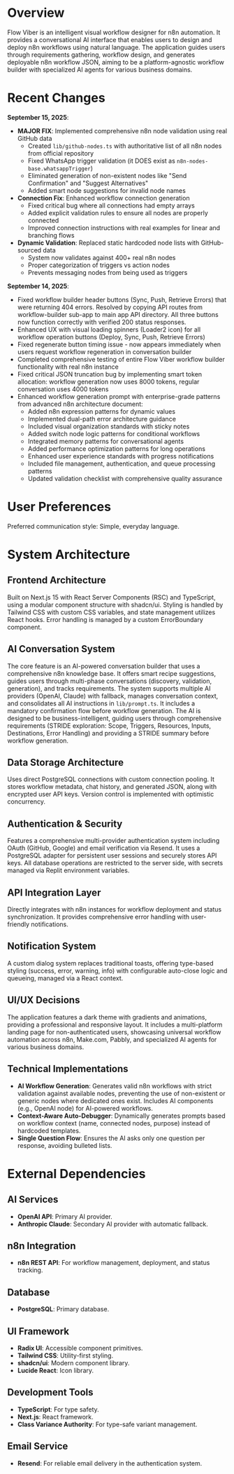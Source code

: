 # Overview
Flow Viber is an intelligent visual workflow designer for n8n automation. It provides a conversational AI interface that enables users to design and deploy n8n workflows using natural language. The application guides users through requirements gathering, workflow design, and generates deployable n8n workflow JSON, aiming to be a platform-agnostic workflow builder with specialized AI agents for various business domains.

# Recent Changes
**September 15, 2025**:
- **MAJOR FIX**: Implemented comprehensive n8n node validation using real GitHub data
  * Created `lib/github-nodes.ts` with authoritative list of all n8n nodes from official repository
  * Fixed WhatsApp trigger validation (it DOES exist as `n8n-nodes-base.whatsappTrigger`)
  * Eliminated generation of non-existent nodes like "Send Confirmation" and "Suggest Alternatives"
  * Added smart node suggestions for invalid node names
- **Connection Fix**: Enhanced workflow connection generation
  * Fixed critical bug where all connections had empty arrays
  * Added explicit validation rules to ensure all nodes are properly connected
  * Improved connection instructions with real examples for linear and branching flows
- **Dynamic Validation**: Replaced static hardcoded node lists with GitHub-sourced data
  * System now validates against 400+ real n8n nodes
  * Proper categorization of triggers vs action nodes
  * Prevents messaging nodes from being used as triggers

**September 14, 2025**: 
- Fixed workflow builder header buttons (Sync, Push, Retrieve Errors) that were returning 404 errors. Resolved by copying API routes from workflow-builder sub-app to main app API directory. All three buttons now function correctly with verified 200 status responses.
- Enhanced UX with visual loading spinners (Loader2 icon) for all workflow operation buttons (Deploy, Sync, Push, Retrieve Errors)
- Fixed regenerate button timing issue - now appears immediately when users request workflow regeneration in conversation builder
- Completed comprehensive testing of entire Flow Viber workflow builder functionality with real n8n instance
- Fixed critical JSON truncation bug by implementing smart token allocation: workflow generation now uses 8000 tokens, regular conversation uses 4000 tokens
- Enhanced workflow generation prompt with enterprise-grade patterns from advanced n8n architecture document:
  * Added n8n expression patterns for dynamic values
  * Implemented dual-path error architecture guidance
  * Included visual organization standards with sticky notes
  * Added switch node logic patterns for conditional workflows
  * Integrated memory patterns for conversational agents
  * Added performance optimization patterns for long operations
  * Enhanced user experience standards with progress notifications
  * Included file management, authentication, and queue processing patterns
  * Updated validation checklist with comprehensive quality assurance

# User Preferences
Preferred communication style: Simple, everyday language.

# System Architecture

## Frontend Architecture
Built on Next.js 15 with React Server Components (RSC) and TypeScript, using a modular component structure with shadcn/ui. Styling is handled by Tailwind CSS with custom CSS variables, and state management utilizes React hooks. Error handling is managed by a custom ErrorBoundary component.

## AI Conversation System
The core feature is an AI-powered conversation builder that uses a comprehensive n8n knowledge base. It offers smart recipe suggestions, guides users through multi-phase conversations (discovery, validation, generation), and tracks requirements. The system supports multiple AI providers (OpenAI, Claude) with fallback, manages conversation context, and consolidates all AI instructions in `lib/prompt.ts`. It includes a mandatory confirmation flow before workflow generation. The AI is designed to be business-intelligent, guiding users through comprehensive requirements (STRIDE exploration: Scope, Triggers, Resources, Inputs, Destinations, Error Handling) and providing a STRIDE summary before workflow generation.

## Data Storage Architecture
Uses direct PostgreSQL connections with custom connection pooling. It stores workflow metadata, chat history, and generated JSON, along with encrypted user API keys. Version control is implemented with optimistic concurrency.

## Authentication & Security
Features a comprehensive multi-provider authentication system including OAuth (GitHub, Google) and email verification via Resend. It uses a PostgreSQL adapter for persistent user sessions and securely stores API keys. All database operations are restricted to the server side, with secrets managed via Replit environment variables.

## API Integration Layer
Directly integrates with n8n instances for workflow deployment and status synchronization. It provides comprehensive error handling with user-friendly notifications.

## Notification System
A custom dialog system replaces traditional toasts, offering type-based styling (success, error, warning, info) with configurable auto-close logic and queueing, managed via a React context.

## UI/UX Decisions
The application features a dark theme with gradients and animations, providing a professional and responsive layout. It includes a multi-platform landing page for non-authenticated users, showcasing universal workflow automation across n8n, Make.com, Pabbly, and specialized AI agents for various business domains.

## Technical Implementations
- **AI Workflow Generation**: Generates valid n8n workflows with strict validation against available nodes, preventing the use of non-existent or generic nodes where dedicated ones exist. Includes AI components (e.g., OpenAI node) for AI-powered workflows.
- **Context-Aware Auto-Debugger**: Dynamically generates prompts based on workflow context (name, connected nodes, purpose) instead of hardcoded templates.
- **Single Question Flow**: Ensures the AI asks only one question per response, avoiding bulleted lists.

# External Dependencies

## AI Services
- **OpenAI API**: Primary AI provider.
- **Anthropic Claude**: Secondary AI provider with automatic fallback.

## n8n Integration
- **n8n REST API**: For workflow management, deployment, and status tracking.

## Database
- **PostgreSQL**: Primary database.

## UI Framework
- **Radix UI**: Accessible component primitives.
- **Tailwind CSS**: Utility-first styling.
- **shadcn/ui**: Modern component library.
- **Lucide React**: Icon library.

## Development Tools
- **TypeScript**: For type safety.
- **Next.js**: React framework.
- **Class Variance Authority**: For type-safe variant management.

## Email Service
- **Resend**: For reliable email delivery in the authentication system.